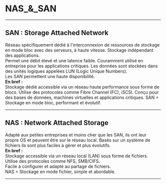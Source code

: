 # NAS_&_SAN  
---

## SAN : Storage Attached Network  

Réseau spécifiquement dédié à l'interconnexion de ressources de stockage en mode bloc avec des serveurs, à haute vitesse. Stockage indépendant des applications.  
Permet une débit élevé et une latence faible. Couramment utilisé en entreprise pour les applications critiques. Les données sont stockées dans des unités logiques appelées LUN (Logic Unique Numbers).  
Les SAN permettent une haute disponibilité.  
**En bref :**  
Stockage dédié accessible via un réseau haute performance sous forme de blocs.
Utilise des protocoles comme Fibre Channel (FC), iSCSI.
Conçu pour des bases de données, machines virtuelles et applications critiques.
SAN = Stockage en mode bloc, performant et évolutif.

---

## NAS : Network Attached Storage  

Adapté aux petites entreprises et moins cher que les SAN, ils ont leur propre OS et peuvent être sur le réseau local. Basés sur un système de fichiers ils sont plus faciles à gérer et plus évolutifs.  
**En bref :**  
Stockage accessible via un réseau local (LAN) sous forme de fichiers.  
Utilise des protocoles comme NFS, SMB/CIFS.  
Facile à configurer et adapté au partage de fichiers.  
NAS = Stockage en mode fichier, simple et abordable.  

---
